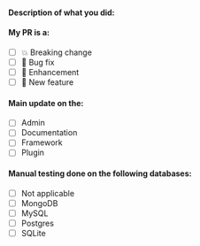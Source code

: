 <!--
⚠️ We have stopped merging PRs for now to the Strapi core.
The reason is that we are developing new architecture for the admin panel and for the plugins.
This new architecture will provide stability of the Strapi core as we approach the release of Beta.
We appreciate and welcome all your contributions, but until further notice, please do not submit a PR as it will not be merged.
Furthermore, you will have to rewrite it based on the new architecture.
-->

<!--
Hello 👋 Thank you for submitting a pull request.

To help us to merge you PR please follow this bullet points:
- You write documentation
- You write tests
- Refer issue you close in your PR description - fix #issue
- Let us know if this PR is WIP or ready to merge
-->

#### Description of what you did:



<!--
Replace [ ] by [x] to check these checkboxs!
-->

#### My PR is a:
- [ ] 💥 Breaking change
- [ ] 🐛 Bug fix
- [ ] 💅 Enhancement
- [ ] 🚀 New feature

#### Main update on the:
- [ ] Admin
- [ ] Documentation
- [ ] Framework
- [ ] Plugin

#### Manual testing done on the following databases:
- [ ] Not applicable
- [ ] MongoDB
- [ ] MySQL
- [ ] Postgres
- [ ] SQLite
